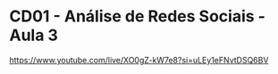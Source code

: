 # CD01 - Análise de Redes Sociais - Aula 3

https://www.youtube.com/live/XO0gZ-kW7e8?si=uLEy1eFNvtDSQ6BV

